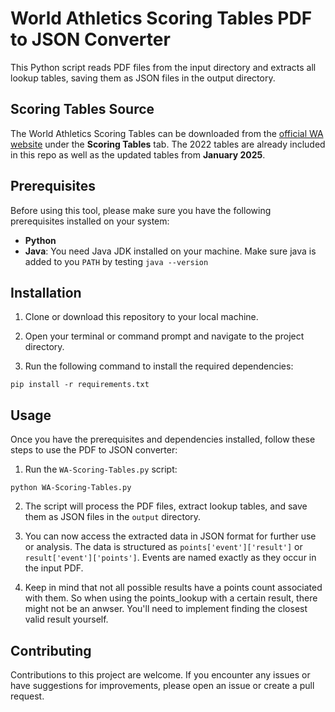 # World Athletics Scoring Tables PDF to JSON Converter

This Python script reads PDF files from the input directory and extracts all lookup tables, saving them as JSON files in the output directory.

## Scoring Tables Source

The World Athletics Scoring Tables can be downloaded from the [official WA website](https://worldathletics.org/about-iaaf/documents/technical-information) under the **Scoring Tables** tab. The 2022 tables are already included in this repo as well as the updated tables from **January 2025**.

## Prerequisites

Before using this tool, please make sure you have the following prerequisites installed on your system:

- **Python**
- **Java**: You need Java JDK installed on your machine. Make sure java is added to you `PATH` by testing `java --version`

## Installation

1. Clone or download this repository to your local machine.

2. Open your terminal or command prompt and navigate to the project directory.

3. Run the following command to install the required dependencies:
```
pip install -r requirements.txt
```

## Usage

Once you have the prerequisites and dependencies installed, follow these steps to use the PDF to JSON converter:

1. Run the `WA-Scoring-Tables.py` script:
```
python WA-Scoring-Tables.py
```
2. The script will process the PDF files, extract lookup tables, and save them as JSON files in the `output` directory.

3. You can now access the extracted data in JSON format for further use or analysis. The data is structured as ```points['event']['result']``` or ```result['event']['points']```. Events are named exactly as they occur in the input PDF.

4. Keep in mind that not all possible results have a points count associated with them. So when using the points_lookup with a certain result, there might not be an anwser. You'll need to implement finding the closest valid result yourself.

## Contributing

Contributions to this project are welcome. If you encounter any issues or have suggestions for improvements, please open an issue or create a pull request.